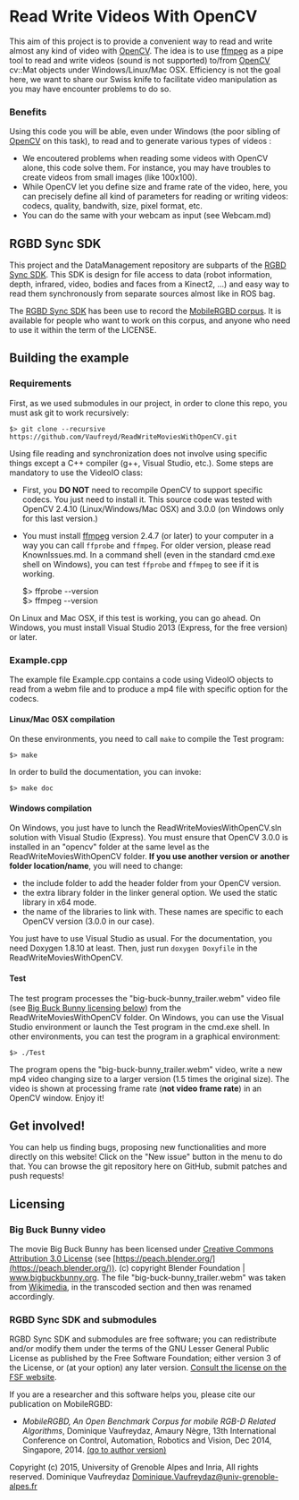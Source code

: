 # Read Write Videos With OpenCV

This aim of this project is to provide a convenient way to read and write almost any kind of video
with [OpenCV](http://opencv.org/). The idea is to use [ffmpeg](https://www.ffmpeg.org/) as a pipe tool to read and write videos (sound is not supported)
to/from [OpenCV](http://opencv.org/) cv::Mat objects under Windows/Linux/Mac OSX. Efficiency is not the goal here, we want to share
our Swiss knife to facilitate video manipulation as you may have encounter problems to do so.

### Benefits

Using this code you will be able, even under Windows (the poor sibling of [OpenCV](http://opencv.org/) on this task),
to read and to generate various types of videos :
+ We encoutered problems when reading some videos with OpenCV alone, this code solve them. For instance, you may have troubles to create videos from small images (like 100x100).
+ While OpenCV let you define size and frame rate of the video, here, you can precisely define all kind of parameters for reading or writing videos: codecs, quality, bandwith, size, pixel format, etc.
+ You can do the same with your webcam as input (see Webcam.md)

## RGBD Sync SDK

This project and the DataManagement repository are subparts of the [RGBD Sync SDK](https://github.com/Vaufreyd/RGBDSyncSDK). 
This SDK is design for file access to data (robot information, depth, infrared, video, bodies and faces from a Kinect2, ...) and easy way to read them synchronously
from separate sources almost like in ROS bag. 

The [RGBD Sync SDK](https://github.com/Vaufreyd/RGBDSyncSDK) has been use to record the [MobileRGBD corpus](http://MobileRGBD.inrialpes.fr/). It is available for people who want
to work on this corpus, and anyone who need to use it within the term of the LICENSE.

## Building the example

### Requirements

First, as we used submodules in our project, in order to clone this repo, you must ask git to work recursively:

    $> git clone --recursive https://github.com/Vaufreyd/ReadWriteMoviesWithOpenCV.git
    
Using file reading and synchronization does not involve using specific things except a C++ compiler (g++, Visual Studio, etc.).
Some steps are mandatory to use the VideoIO class:
* First, you **DO NOT** need to recompile OpenCV to support specific codecs. You just need to install it. This source code
was tested with OpenCV 2.4.10 (Linux/Windows/Mac OSX) and 3.0.0 (on Windows only for this last version.)
* You must install [ffmpeg](https://www.ffmpeg.org/) version 2.4.7 (or later) to your computer in a way you can call `ffprobe` and `ffmpeg`.
For older version, please read KnownIssues.md.
In a command shell (even in the standard cmd.exe shell on Windows), you can test `ffprobe` and `ffmpeg` to see if it is working.

    $> ffprobe --version  
    $> ffmpeg --version

On Linux and Mac OSX, if this test is working, you can go ahead. On Windows, you must install Visual Studio 2013 (Express, for the free
version) or later.

### Example.cpp
    
The example file Example.cpp contains a code using VideoIO objects to read from a webm file and to produce a mp4 file
with specific option for the codecs.

#### Linux/Mac OSX compilation

On these environments, you need to call `make` to compile the Test program:

    $> make

In order to build the documentation, you can invoke:

    $> make doc

#### Windows compilation

On Windows, you just have to lunch the ReadWriteMoviesWithOpenCV.sln solution with Visual Studio (Express). You must ensure
that OpenCV 3.0.0 is installed in an "opencv" folder at the same level as the ReadWriteMoviesWithOpenCV folder. **If you use
another version or another folder location/name**, you will need to change:
+ the include folder to add the header folder from your OpenCV version.
+ the extra library folder in the linker general option. We used the static library in x64 mode.
+ the name of the libraries to link with. These names are specific to each OpenCV version (3.0.0 in our case).

You just have to use Visual Studio as usual. For the documentation, you need Doxygen 1.8.10 at least. Then, just run `doxygen Doxyfile`
in the ReadWriteMoviesWithOpenCV.

#### Test

The test program processes the "big-buck-bunny_trailer.webm" video file (see [Big Buck Bunny licensing below](#BigBunnyLicensing)) from
the ReadWriteMoviesWithOpenCV folder. On Windows, you can use the Visual Studio environment or launch the Test program in the cmd.exe shell.
In other environments, you can test the program in a graphical environment:

    $> ./Test

The program opens the "big-buck-bunny_trailer.webm" video, write a new mp4 video changing size to a larger version (1.5 times the original size). The video is
shown at processing frame rate (**not video frame rate**) in an OpenCV window. Enjoy it!

## Get involved!

You can help us finding bugs, proposing new functionalities and more directly on this website! Click on the "New issue" button in the menu to do that.
You can browse the git repository here on GitHub, submit patches and push requests!

## Licensing

### <a name="BigBunnyLicensing"></a>Big Buck Bunny video

The movie Big Buck Bunny has been licensed under [Creative Commons Attribution 3.0 License](http://creativecommons.org/licenses/by/3.0/) (see [https://peach.blender.org/](https://peach.blender.org/)).
(c) copyright Blender Foundation | www.bigbuckbunny.org.
The file "big-buck-bunny_trailer.webm" was taken from [Wikimedia](https://commons.wikimedia.org/wiki/File:Big_Buck_Bunny_Trailer_1080p.ogg), in the transcoded section and then
was renamed accordingly.

### RGBD Sync SDK and submodules

RGBD Sync SDK and submodules are free software; you can redistribute and/or modify them under the terms of the GNU Lesser General Public License as published by the Free Software Foundation; either version 3 of the License, or (at your option) any later version.
[Consult the license on the FSF website](http://www.gnu.org/licenses/lgpl-3.0.txt).

If you are a researcher and this software helps you, please cite our publication on MobileRGBD:  
+ *MobileRGBD, An Open Benchmark Corpus for mobile RGB-D Related Algorithms*, Dominique Vaufreydaz, Amaury N&egrave;gre,
13th International Conference on Control, Automation, Robotics and Vision, Dec 2014, Singapore, 2014. [(go to author version)](https://hal.inria.fr/hal-01095667)

Copyright (c) 2015, University of Grenoble Alpes and Inria, All rights reserved.
Dominique Vaufreydaz <Dominique.Vaufreydaz@univ-grenoble-alpes.fr> 
